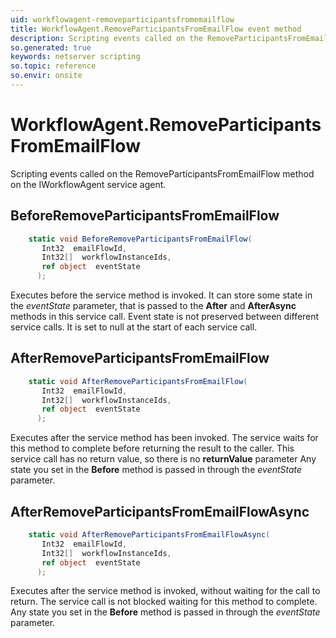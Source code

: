 ```yaml
---
uid: workflowagent-removeparticipantsfromemailflow
title: WorkflowAgent.RemoveParticipantsFromEmailFlow event method
description: Scripting events called on the RemoveParticipantsFromEmailFlow method on the WorkflowAgent service agent.
so.generated: true
keywords: netserver scripting
so.topic: reference
so.envir: onsite
---
```

# WorkflowAgent.RemoveParticipantsFromEmailFlow

Scripting events called on the <see cref='M:SuperOffice.CRM.Services.IWorkflowAgent.RemoveParticipantsFromEmailFlow'>RemoveParticipantsFromEmailFlow</see> method on the <see cref='IWorkflowAgent'>IWorkflowAgent</see>  service agent.

## BeforeRemoveParticipantsFromEmailFlow
```cs
    static void BeforeRemoveParticipantsFromEmailFlow(
       Int32  emailFlowId,
       Int32[]  workflowInstanceIds,
       ref object  eventState
      );
```
Executes before the service method is invoked.
It can store some state in the *eventState* parameter, that is passed to the **After** and **AfterAsync** methods in this service call.
Event state is not preserved between different service calls. It is set to null at the start of each service call.
## AfterRemoveParticipantsFromEmailFlow
```cs
    static void AfterRemoveParticipantsFromEmailFlow(
       Int32  emailFlowId,
       Int32[]  workflowInstanceIds,
       ref object  eventState
      );
```
Executes after the service method has been invoked. The service waits for this method to complete before returning the result to the caller.
This service call has no return value, so there is no **returnValue** parameter
Any state you set in the **Before** method is passed in through the *eventState* parameter.
## AfterRemoveParticipantsFromEmailFlowAsync
```cs
    static void AfterRemoveParticipantsFromEmailFlowAsync(
       Int32  emailFlowId,
       Int32[]  workflowInstanceIds,
       ref object  eventState
      );
```
Executes after the service method is invoked, without waiting for the call to return.
The service call is not blocked waiting for this method to complete.
Any state you set in the **Before** method is passed in through the *eventState* parameter.

